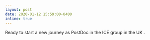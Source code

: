 ```yaml
---
layout: post
date: 2020-01-12 15:59:00-0400
inline: true
---
```


Ready to start a new journey as PostDoc in the ICE group in the UK .
